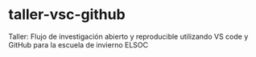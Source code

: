 # taller-vsc-github
Taller:  Flujo de investigación abierto y reproducible utilizando VS code y GitHub para la escuela de invierno ELSOC
